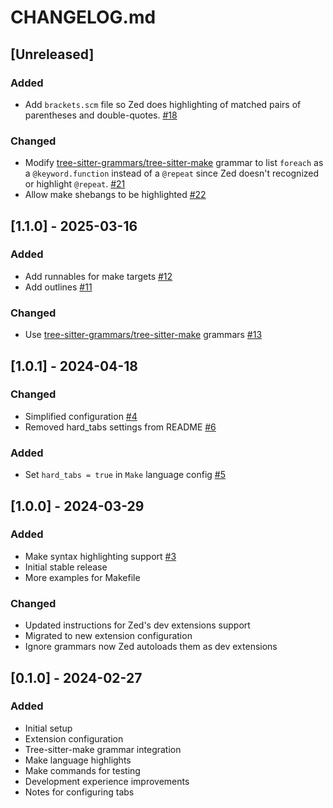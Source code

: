 # CHANGELOG.md

## [Unreleased]

### Added

- Add `brackets.scm` file so Zed does highlighting of matched pairs of parentheses and double-quotes. [#18](https://github.com/caius/zed-make/pull/18)

### Changed

- Modify [tree-sitter-grammars/tree-sitter-make](https://github.com/tree-sitter-grammars/tree-sitter-make) grammar to list `foreach` as a `@keyword.function` instead of a `@repeat` since Zed doesn't recognized or highlight `@repeat`. [#21](https://github.com/caius/zed-make/pull/21)
- Allow make shebangs to be highlighted [#22](https://github.com/caius/zed-make/pull/22)

## [1.1.0] - 2025-03-16

### Added

- Add runnables for make targets [#12](https://github.com/caius/zed-make/pull/12)
- Add outlines [#11](https://github.com/caius/zed-make/pull/11)

### Changed

- Use [tree-sitter-grammars/tree-sitter-make](https://github.com/tree-sitter-grammars/tree-sitter-make) grammars [#13](https://github.com/caius/zed-make/pull/13)

## [1.0.1] - 2024-04-18

### Changed

- Simplified configuration [#4](https://github.com/caius/zed-make/pull/4)
- Removed hard_tabs settings from README [#6](https://github.com/caius/zed-make/pull/6)

### Added

- Set `hard_tabs = true` in `Make` language config [#5](https://github.com/caius/zed-make/pull/5)

## [1.0.0] - 2024-03-29

### Added

- Make syntax highlighting support [#3](https://github.com/caius/zed-make/pull/3)
- Initial stable release
- More examples for Makefile

### Changed

- Updated instructions for Zed's dev extensions support
- Migrated to new extension configuration
- Ignore grammars now Zed autoloads them as dev extensions

## [0.1.0] - 2024-02-27

### Added

- Initial setup
- Extension configuration
- Tree-sitter-make grammar integration
- Make language highlights
- Make commands for testing
- Development experience improvements
- Notes for configuring tabs
